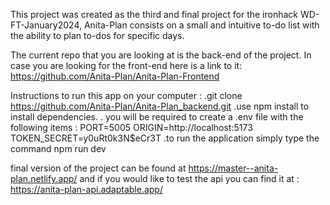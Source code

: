 This project was created as the third and final project for the ironhack WD-FT-January2024,
Anita-Plan consists on a small and intuitive to-do list with the ability to plan to-dos for specific days.

The current repo that you are looking at is the back-end of the project.
In case you are looking for the front-end here is a link to it:
https://github.com/Anita-Plan/Anita-Plan-Frontend

Instructions to run this app on your computer :
.git clone https://github.com/Anita-Plan/Anita-Plan_backend.git
.use npm install to install dependencies.
. you will be required to create a .env file with the following items :
PORT=5005
ORIGIN=http://localhost:5173
TOKEN_SECRET=y0uRt0k3N$eCr3T
.to run the application simply type the command npm run dev

final version of the project can be found at https://master--anita-plan.netlify.app/
and if you would like to test the api you can find it at :
https://anita-plan-api.adaptable.app/
